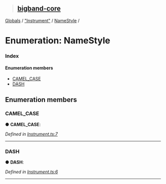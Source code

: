 > ## [bigband-core](../README.md)

[Globals](../globals.md) / ["Instrument"](../modules/_instrument_.md) / [NameStyle](_instrument_.namestyle.md) /

# Enumeration: NameStyle

### Index

#### Enumeration members

* [CAMEL_CASE](_instrument_.namestyle.md#camel_case)
* [DASH](_instrument_.namestyle.md#dash)

## Enumeration members

###  CAMEL_CASE

● **CAMEL_CASE**:

*Defined in [Instrument.ts:7](https://github.com/imaman/bigband/blob/2497e7d/packages/core/src/Instrument.ts#L7)*

___

###  DASH

● **DASH**:

*Defined in [Instrument.ts:6](https://github.com/imaman/bigband/blob/2497e7d/packages/core/src/Instrument.ts#L6)*

___